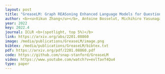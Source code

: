 ```yaml
--- 
layout: post
title: "GreaseLM: Graph REASoning Enhanced Language Models for Question Answering"
author: <b><u>Xikun Zhang</u></b>, Antoine Bosselut, Michihiro Yasunaga, Hongyu Ren, Percy Liang, Christopher D Manning, Jure Leskovec
year: 2022
key: 2022.4
journal: ICLR <b>(spotlight, top 5%)</b>
link: https://arxiv.org/abs/2201.08860
image: /media/publications/GreaseLM/image.png
bibtex: /media/publications/GreaseLM/bibtex.txt
pdf: https://arxiv.org/pdf/2201.08860.pdf
code: https://github.com/snap-stanford/GreaseLM
video: https://www.youtube.com/watch?v=evlTavT4Qu4
type: paper
---
```

